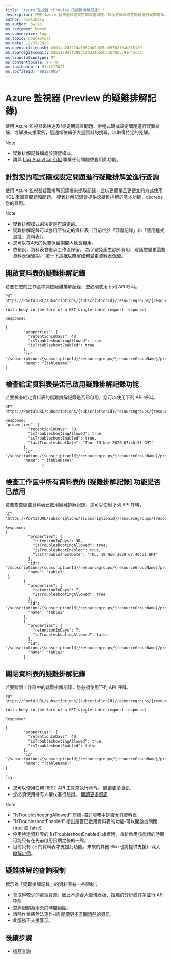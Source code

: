 ```yaml
---
title: 'Azure 監視器 (Preview 的疑難排解記錄) '
description: 使用 Azure 監視器快速或定期調查問題、對程式碼或設定問題進行疑難排解，或解決支援案例，這通常依賴于大量資料的搜尋，以取得特定的見解。
author: osalzberg
ms.author: bwren
ms.reviewer: bwren
ms.subservice: logs
ms.topic: conceptual
ms.date: 12/29/2020
ms.openlocfilehash: b3d1ad2d327da60874d2d07ba697b8f5ab815189
ms.sourcegitcommit: 02b1179dff399c1aa3210b5b73bf805791d45ca2
ms.translationtype: MT
ms.contentlocale: zh-TW
ms.lasthandoff: 01/12/2021
ms.locfileid: "98127085"
---
```

# <a name="azure-monitor-troubleshooting-logs-preview"></a>Azure 監視器 (Preview 的疑難排解記錄) 
使用 Azure 監視器來快速及/或定期調查問題、對程式碼或設定問題進行疑難排解，或解決支援案例，這通常依賴于大量資料的搜尋，以取得特定的見解。

>[!NOTE]
> * 疑難排解記錄檔處於預覽模式。
>* 請與 [Log Analytics 小組](mailto:orens@microsoft.com) 聯繫任何問題或套用此功能。
## <a name="troubleshoot-and-query-your-code-or-configuration-issues"></a>針對您的程式碼或設定問題進行疑難排解並進行查詢
使用 Azure 監視器疑難排解記錄檔來提取記錄，並以更簡單且更便宜的方式使用 KQL 來調查問題和問題。
疑難排解記錄會提供您疑難排解的基本功能，decrees 您的費用。

> [!NOTE]
>* 疑難排解模式的決定是可設定的。
>* 疑難排解記錄可以套用至特定的資料表（目前位於「容器記錄」和「應用程式追蹤」資料表）。
>* 您可以在4天的免費保留期間內延長費用。
>* 依預設，資料表會繼承工作區保留。 為了避免產生額外費用，建議您變更這些資料表保留期。 [按一下這裡以瞭解如何變更資料表保留](https://docs.microsoft.com//azure/azure-monitor/platform/manage-cost-storage)。

## <a name="turn-on-troubleshooting-logs-on-your-tables"></a>開啟資料表的疑難排解記錄

若要在您的工作區中開啟疑難排解記錄，您必須使用下列 API 呼叫。
```http
PUT https://PortalURL/subscriptions/{subscriptionId}/resourcegroups/{resourceGroupName}/providers/Microsoft.OperationalInsights/workspaces/{workspaceName}/tables/{tableName}

(With body in the form of a GET single table request response)

Response:

{
        "properties": {
          "retentionInDays": 40,
          "isTroubleshootingAllowed": true,
          "isTroubleshootEnabled": true
        },
        "id": "/subscriptions/{subscriptionId}/resourcegroups/{resourceGroupName}/providers/Microsoft.OperationalInsights/workspaces/{workspaceName}/tables/{tableName}",
        "name": "{tableName}"
}
```
## <a name="check-if-the-troubleshooting-logs-feature-is-enabled-for-a-given-table"></a>檢查給定資料表是否已啟用疑難排解記錄功能
若要檢查給定資料表的疑難排解記錄是否已啟用，您可以使用下列 API 呼叫。

```http
GET https://PortalURL/subscriptions/{subscriptionId}/resourcegroups/{resourceGroupName}/providers/Microsoft.OperationalInsights/workspaces/{workspaceName}/tables/{tableName}

Response: 
"properties": {
          "retentionInDays": 30,
          "isTroubleshootingAllowed": true,
          "isTroubleshootEnabled": true,
          "lastTroubleshootDate": "Thu, 19 Nov 2020 07:40:51 GMT"
        },
        "id": "/subscriptions/{subscriptionId}/resourcegroups/{resourceGroupName}/providers/microsoft.operationalinsights/workspaces/{workspaceName}/tables/{tableName}",
        "name": " {tableName}"
                }

```
## <a name="check-if-the-troubleshooting-logs-feature-is-enabled-for-all-of-the-tables-in-a-workspace"></a>檢查工作區中所有資料表的 [疑難排解記錄] 功能是否已啟用
若要檢查哪些資料表已啟用疑難排解記錄，您可以使用下列 API 呼叫。

```http
GET "https://PortalURL/subscriptions/{subscriptionId}/resourcegroups/{resourceGroupName}/providers/Microsoft.OperationalInsights/workspaces/{workspaceName}/tables"

Response: 
{
          "properties": {
            "retentionInDays": 30,
            "isTroubleshootingAllowed": true,
            "isTroubleshootEnabled": true,
            "lastTroubleshootDate": "Thu, 19 Nov 2020 07:40:51 GMT"
          },
          "id": "/subscriptions/{subscriptionId}/resourcegroups/{resourceGroupName}/providers/microsoft.operationalinsights/workspaces/{workspaceName}/tables/table1",
          "name": "table1"
 },
        {
          "properties": {
            "retentionInDays": 7,
            "isTroubleshootingAllowed": true
          },
          "id": "/subscriptions/{subscriptionId}/resourcegroups/{resourceGroupName}/providers/microsoft.operationalinsights/workspaces/{workspaceName}/tables/table2",
          "name": "table2"
        },
        {
          "properties": {
            "retentionInDays": 7,
            "isTroubleshootingAllowed": false
          },
          "id": "/subscriptions/{subscriptionId}/resourcegroups/{resourceGroupName}/providers/microsoft.operationalinsights/workspaces/{workspaceName}/tables/table3",
          "name": "table3"
        }
```
## <a name="turn-off-troubleshooting-logs-on-your-tables"></a>關閉資料表的疑難排解記錄

若要關閉工作區中的疑難排解記錄，您必須使用下列 API 呼叫。
```http
PUT https://PortalURL/subscriptions/{subscriptionId}/resourcegroups/{resourceGroupName}/providers/Microsoft.OperationalInsights/workspaces/{workspaceName}/tables/{tableName}

(With body in the form of a GET single table request response)

Response:

{
        "properties": {
          "retentionInDays": 40,
          "isTroubleshootingAllowed": true,
          "isTroubleshootEnabled": false
        },
        "id": "/subscriptions/{subscriptionId}/resourcegroups/{resourceGroupName}/providers/Microsoft.OperationalInsights/workspaces/{workspaceName}/tables/{tableName}",
        "name": "{tableName}"
}
```
>[!TIP]
>* 您可以使用任何 REST API 工具來執行命令。 [閱讀更多資訊](https://docs.microsoft.com/rest/api/azure/)
>* 您必須使用持有人權杖進行驗證。 [閱讀更多資訊](https://social.technet.microsoft.com/wiki/contents/articles/51140.azure-rest-management-api-the-quickest-way-to-get-your-bearer-token.aspx)

>[!NOTE]
>* "IsTroubleshootingAllowed" 旗標–描述服務中是否允許資料表
>* "IsTroubleshootEnabled" 指出是否已啟用資料表的功能-可以開啟或關閉 (true 或 false) 
>* 停用特定資料表的 [isTroubleshootEnabled] 旗標時，重新啟用該旗標的時間可能只有在先前啟用日期之後的一周。
>* 目前只有 (下的資料表才支援此功能。未來的其他 Sku 也將提供支援) -深入 [瞭解定價](https://docs.microsoft.com/services-hub/health/azure_pricing)。

## <a name="query-limitations-for-troubleshooting"></a>疑難排解的查詢限制
標示為「疑難排解記錄」的資料表有一些限制：
*   會取得較少的處理資源，因此不適合大型儀表板、複雜的分析或許多並行 API 呼叫。
*   查詢限制為兩天的時間範圍。
* 清除作業將無法運作–請 [閱讀更多有關清除的資訊](https://docs.microsoft.com/rest/api/loganalytics/workspacepurge/purge)。
* 此服務不支援警示。
## <a name="next-steps"></a>後續步驟
* [撰寫查詢](https://docs.microsoft.com/azure/data-explorer/write-queries)


